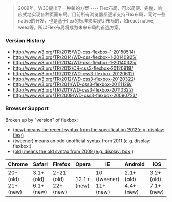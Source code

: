 > 2009年，W3C提出了一种新的方案 ---- Flex布局，可以简便、完整、响应式地实现各种页面布局。目前所有浏览器都逐渐支持Flex布局，同时一些native的开发，也是基于flex的标准来实现UI布局的，如react native, weex等。所以Flex布局将成为未来布局的首选方案。

### Version History

- http://www.w3.org/TR/2015/WD-css-flexbox-1-20150514/
- http://www.w3.org/TR/2014/WD-css-flexbox-1-20140925/
- http://www.w3.org/TR/2014/WD-css-flexbox-1-20140325/
- http://www.w3.org/TR/2012/CR-css3-flexbox-20120918/
- http://www.w3.org/TR/2012/WD-css3-flexbox-20120612/
- http://www.w3.org/TR/2012/WD-css3-flexbox-20120322/
- http://www.w3.org/TR/2011/WD-css3-flexbox-20111129/
- http://www.w3.org/TR/2011/WD-css3-flexbox-20110322/
- http://www.w3.org/TR/2009/WD-css3-flexbox-20090723/

### Browser Support

Broken up by "version" of flexbox:

- [(new) means the recent syntax from the specification 2012(e.g. display: flex;)](https://www.w3.org/TR/css-flexbox-1/)
- (tweener) means an odd unofficial syntax from 2011 (e.g. display: flexbox;)
- [(old) means the old syntax from 2009 (e.g. display: box;)](https://www.w3.org/TR/2009/WD-css3-flexbox-20090723/)


| Chrome                 | Safari                   | Firefox                 | Opera       | IE                        | Android                  | iOS                      |
| ---------------------- | ------------------------ | ----------------------- | ----------- | ------------------------- | ------------------------ | ------------------------ |
| 20- (old)<br>21+ (new) | 3.1+ (old)<br>6.1+ (new) | 2-21 (old)<br>22+ (new) | 12.1+ (new) | 10 (tweener)<br>11+ (new) | 2.1+ (old)<br>4.4+ (new) | 3.2+ (old)<br>7.1+ (new) |